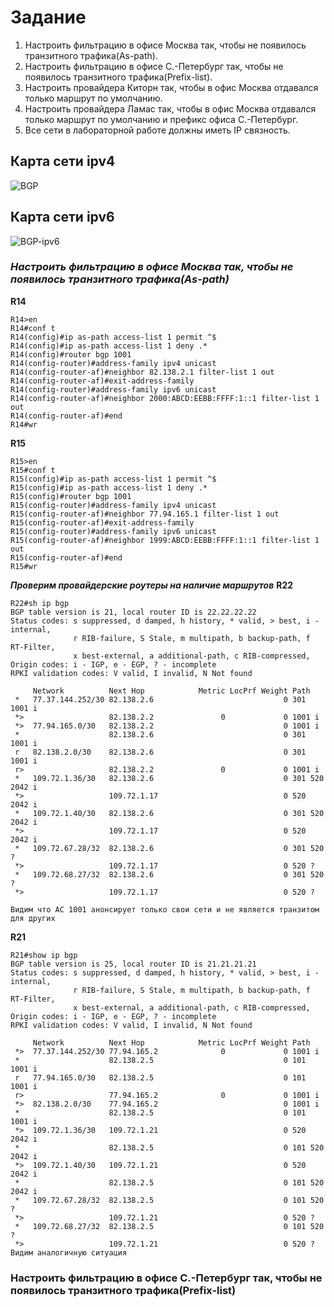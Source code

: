 # Задание
1. Настроить фильтрацию в офисе Москва так, чтобы не появилось транзитного трафика(As-path).
2. Настроить фильтрацию в офисе С.-Петербург так, чтобы не появилось транзитного трафика(Prefix-list).
3. Настроить провайдера Киторн так, чтобы в офис Москва отдавался только маршрут по умолчанию.
4. Настроить провайдера Ламас так, чтобы в офис Москва отдавался только маршрут по умолчанию и префикс офиса С.-Петербург.
5. Все сети в лабораторной работе должны иметь IP связность.

## Карта сети ipv4

![BGP](https://user-images.githubusercontent.com/112701413/207262186-a96153d0-f3eb-4392-84e5-7abff1d7ea61.jpg)


## Карта сети ipv6

![BGP-ipv6](https://user-images.githubusercontent.com/112701413/207262240-9314e3f8-23b7-4186-a807-d1b44be9190c.jpg)

### ***Настроить фильтрацию в офисе Москва так, чтобы не появилось транзитного трафика(As-path)***

**R14**
```
R14>en
R14#conf t
R14(config)#ip as-path access-list 1 permit ^$
R14(config)#ip as-path access-list 1 deny .*
R14(config)#router bgp 1001
R14(config-router)#address-family ipv4 unicast
R14(config-router-af)#neighbor 82.138.2.1 filter-list 1 out
R14(config-router-af)#exit-address-family
R14(config-router)#address-family ipv6 unicast
R14(config-router-af)#neighbor 2000:ABCD:EEBB:FFFF:1::1 filter-list 1 out
R14(config-router-af)#end
R14#wr
```
**R15**
```
R15>en
R15#conf t
R15(config)#ip as-path access-list 1 permit ^$
R15(config)#ip as-path access-list 1 deny .*
R15(config)#router bgp 1001
R15(config-router)#address-family ipv4 unicast
R15(config-router-af)#neighbor 77.94.165.1 filter-list 1 out
R15(config-router-af)#exit-address-family
R15(config-router)#address-family ipv6 unicast
R15(config-router-af)#neighbor 1999:ABCD:EEBB:FFFF:1::1 filter-list 1 out
R15(config-router-af)#end
R15#wr
```
***Проверим провайдерские роутеры на наличие маршрутов***
**R22**
```
R22#sh ip bgp
BGP table version is 21, local router ID is 22.22.22.22
Status codes: s suppressed, d damped, h history, * valid, > best, i - internal,
              r RIB-failure, S Stale, m multipath, b backup-path, f RT-Filter,
              x best-external, a additional-path, c RIB-compressed,
Origin codes: i - IGP, e - EGP, ? - incomplete
RPKI validation codes: V valid, I invalid, N Not found

     Network          Next Hop            Metric LocPrf Weight Path
 *   77.37.144.252/30 82.138.2.6                             0 301 1001 i
 *>                   82.138.2.2               0             0 1001 i
 *>  77.94.165.0/30   82.138.2.2                             0 1001 i
 *                    82.138.2.6                             0 301 1001 i
 r   82.138.2.0/30    82.138.2.6                             0 301 1001 i
 r>                   82.138.2.2               0             0 1001 i
 *   109.72.1.36/30   82.138.2.6                             0 301 520 2042 i
 *>                   109.72.1.17                            0 520 2042 i
 *   109.72.1.40/30   82.138.2.6                             0 301 520 2042 i
 *>                   109.72.1.17                            0 520 2042 i
 *   109.72.67.28/32  82.138.2.6                             0 301 520 ?
 *>                   109.72.1.17                            0 520 ?
 *   109.72.68.27/32  82.138.2.6                             0 301 520 ?
 *>                   109.72.1.17                            0 520 ?

Видим что АС 1001 анонсирует только свои сети и не является транзитом для других
```
**R21**
```
R21#show ip bgp
BGP table version is 25, local router ID is 21.21.21.21
Status codes: s suppressed, d damped, h history, * valid, > best, i - internal,
              r RIB-failure, S Stale, m multipath, b backup-path, f RT-Filter,
              x best-external, a additional-path, c RIB-compressed,
Origin codes: i - IGP, e - EGP, ? - incomplete
RPKI validation codes: V valid, I invalid, N Not found

     Network          Next Hop            Metric LocPrf Weight Path
 *>  77.37.144.252/30 77.94.165.2              0             0 1001 i
 *                    82.138.2.5                             0 101 1001 i
 r   77.94.165.0/30   82.138.2.5                             0 101 1001 i
 r>                   77.94.165.2              0             0 1001 i
 *>  82.138.2.0/30    77.94.165.2                            0 1001 i
 *                    82.138.2.5                             0 101 1001 i
 *>  109.72.1.36/30   109.72.1.21                            0 520 2042 i
 *                    82.138.2.5                             0 101 520 2042 i
 *>  109.72.1.40/30   109.72.1.21                            0 520 2042 i
 *                    82.138.2.5                             0 101 520 2042 i
 *   109.72.67.28/32  82.138.2.5                             0 101 520 ?
 *>                   109.72.1.21                            0 520 ?
 *   109.72.68.27/32  82.138.2.5                             0 101 520 ?
 *>                   109.72.1.21                            0 520 ?
Видим аналогичную ситуация
```

### Настроить фильтрацию в офисе С.-Петербург так, чтобы не появилось транзитного трафика(Prefix-list)

